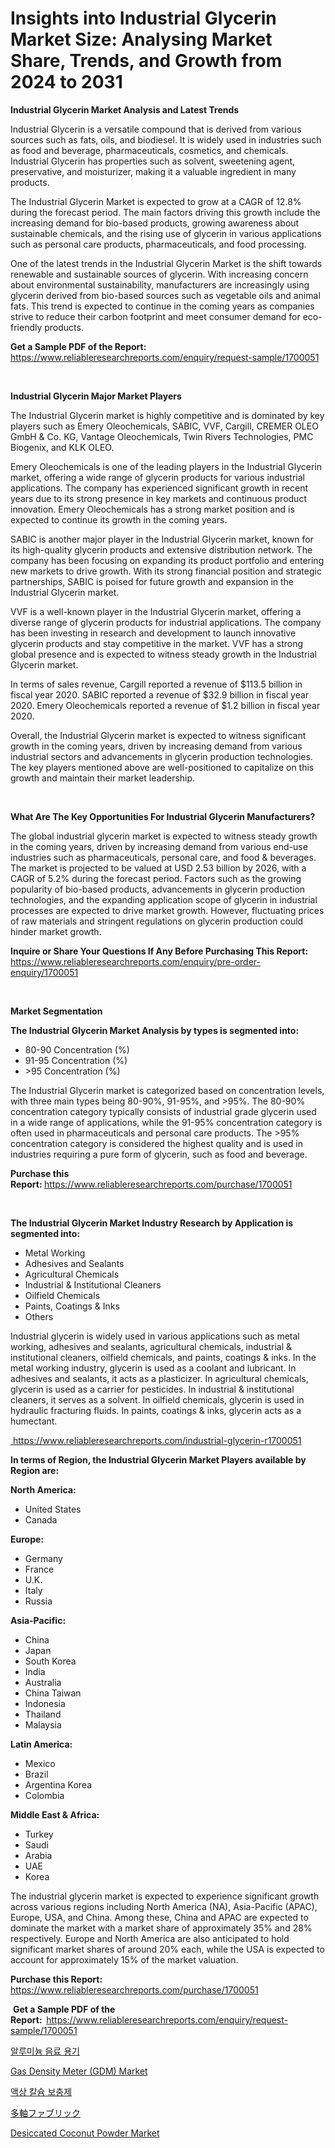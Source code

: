<p><h1>Insights into Industrial Glycerin Market Size: Analysing Market Share, Trends, and Growth from 2024 to 2031</h1></p><p><strong>Industrial Glycerin Market Analysis and Latest Trends</strong></p>
<p><p>Industrial Glycerin is a versatile compound that is derived from various sources such as fats, oils, and biodiesel. It is widely used in industries such as food and beverage, pharmaceuticals, cosmetics, and chemicals. Industrial Glycerin has properties such as solvent, sweetening agent, preservative, and moisturizer, making it a valuable ingredient in many products.</p><p>The Industrial Glycerin Market is expected to grow at a CAGR of 12.8% during the forecast period. The main factors driving this growth include the increasing demand for bio-based products, growing awareness about sustainable chemicals, and the rising use of glycerin in various applications such as personal care products, pharmaceuticals, and food processing.</p><p>One of the latest trends in the Industrial Glycerin Market is the shift towards renewable and sustainable sources of glycerin. With increasing concern about environmental sustainability, manufacturers are increasingly using glycerin derived from bio-based sources such as vegetable oils and animal fats. This trend is expected to continue in the coming years as companies strive to reduce their carbon footprint and meet consumer demand for eco-friendly products.</p></p>
<p><strong>Get a Sample PDF of the Report:&nbsp;</strong> <a href="https://www.reliableresearchreports.com/enquiry/request-sample/1700051">https://www.reliableresearchreports.com/enquiry/request-sample/1700051</a></p>
<p>&nbsp;</p>
<p><strong>Industrial Glycerin Major Market Players</strong></p>
<p><p>The Industrial Glycerin market is highly competitive and is dominated by key players such as Emery Oleochemicals, SABIC, VVF, Cargill, CREMER OLEO GmbH & Co. KG, Vantage Oleochemicals, Twin Rivers Technologies, PMC Biogenix, and KLK OLEO. </p><p>Emery Oleochemicals is one of the leading players in the Industrial Glycerin market, offering a wide range of glycerin products for various industrial applications. The company has experienced significant growth in recent years due to its strong presence in key markets and continuous product innovation. Emery Oleochemicals has a strong market position and is expected to continue its growth in the coming years.</p><p>SABIC is another major player in the Industrial Glycerin market, known for its high-quality glycerin products and extensive distribution network. The company has been focusing on expanding its product portfolio and entering new markets to drive growth. With its strong financial position and strategic partnerships, SABIC is poised for future growth and expansion in the Industrial Glycerin market.</p><p>VVF is a well-known player in the Industrial Glycerin market, offering a diverse range of glycerin products for industrial applications. The company has been investing in research and development to launch innovative glycerin products and stay competitive in the market. VVF has a strong global presence and is expected to witness steady growth in the Industrial Glycerin market.</p><p>In terms of sales revenue, Cargill reported a revenue of $113.5 billion in fiscal year 2020. SABIC reported a revenue of $32.9 billion in fiscal year 2020. Emery Oleochemicals reported a revenue of $1.2 billion in fiscal year 2020.</p><p>Overall, the Industrial Glycerin market is expected to witness significant growth in the coming years, driven by increasing demand from various industrial sectors and advancements in glycerin production technologies. The key players mentioned above are well-positioned to capitalize on this growth and maintain their market leadership.</p></p>
<p>&nbsp;</p>
<p><strong>What Are The Key Opportunities For Industrial Glycerin Manufacturers?</strong></p>
<p><p>The global industrial glycerin market is expected to witness steady growth in the coming years, driven by increasing demand from various end-use industries such as pharmaceuticals, personal care, and food & beverages. The market is projected to be valued at USD 2.53 billion by 2026, with a CAGR of 5.2% during the forecast period. Factors such as the growing popularity of bio-based products, advancements in glycerin production technologies, and the expanding application scope of glycerin in industrial processes are expected to drive market growth. However, fluctuating prices of raw materials and stringent regulations on glycerin production could hinder market growth.</p></p>
<p><strong>Inquire or Share Your Questions If Any Before Purchasing This Report:</strong> <a href="https://www.reliableresearchreports.com/enquiry/pre-order-enquiry/1700051">https://www.reliableresearchreports.com/enquiry/pre-order-enquiry/1700051</a></p>
<p>&nbsp;</p>
<p><strong>Market Segmentation</strong></p>
<p><strong>The Industrial Glycerin Market Analysis by types is segmented into:</strong></p>
<p><ul><li>80-90 Concentration (%)</li><li>91-95 Concentration (%)</li><li>>95 Concentration (%)</li></ul></p>
<p><p>The Industrial Glycerin market is categorized based on concentration levels, with three main types being 80-90%, 91-95%, and >95%. The 80-90% concentration category typically consists of industrial grade glycerin used in a wide range of applications, while the 91-95% concentration category is often used in pharmaceuticals and personal care products. The >95% concentration category is considered the highest quality and is used in industries requiring a pure form of glycerin, such as food and beverage.</p></p>
<p><strong>Purchase this Report:&nbsp;</strong><a href="https://www.reliableresearchreports.com/purchase/1700051">https://www.reliableresearchreports.com/purchase/1700051</a></p>
<p>&nbsp;</p>
<p><strong>The Industrial Glycerin Market Industry Research by Application is segmented into:</strong></p>
<p><ul><li>Metal Working</li><li>Adhesives and Sealants</li><li>Agricultural Chemicals</li><li>Industrial & Institutional Cleaners</li><li>Oilfield Chemicals</li><li>Paints, Coatings & Inks</li><li>Others</li></ul></p>
<p><p>Industrial glycerin is widely used in various applications such as metal working, adhesives and sealants, agricultural chemicals, industrial & institutional cleaners, oilfield chemicals, and paints, coatings & inks. In the metal working industry, glycerin is used as a coolant and lubricant. In adhesives and sealants, it acts as a plasticizer. In agricultural chemicals, glycerin is used as a carrier for pesticides. In industrial & institutional cleaners, it serves as a solvent. In oilfield chemicals, glycerin is used in hydraulic fracturing fluids. In paints, coatings & inks, glycerin acts as a humectant.</p></p>
<p><a href="https://www.reliableresearchreports.com/industrial-glycerin-r1700051">&nbsp;https://www.reliableresearchreports.com/industrial-glycerin-r1700051</a></p>
<p><strong>In terms of Region, the Industrial Glycerin Market Players available by Region are:</strong></p>
<p>
    <p> <strong> North America: </strong>
        <ul>
            <li>United States</li>
            <li>Canada</li>
        </ul>
        </p> 
    <p> <strong> Europe: </strong>
        <ul>
            <li>Germany</li>
            <li>France</li>
            <li>U.K.</li>
            <li>Italy</li>
            <li>Russia</li>
        </ul>
        </p> 
    <p> <strong> Asia-Pacific: </strong>
        <ul>
            <li>China</li>
            <li>Japan</li>
            <li>South Korea</li>
            <li>India</li>
            <li>Australia</li>
            <li>China Taiwan</li>
            <li>Indonesia</li>
            <li>Thailand</li>
            <li>Malaysia</li>
        </ul>
        </p> 
    <p> <strong> Latin America: </strong>
        <ul>
            <li>Mexico</li>
            <li>Brazil</li>
            <li>Argentina Korea</li>
            <li>Colombia</li>
        </ul>
        </p> 
    <p> <strong> Middle East & Africa: </strong>
        <ul>
            <li>Turkey</li>
            <li>Saudi</li>
            <li>Arabia</li>
            <li>UAE</li>
            <li>Korea</li>
        </ul>
    </p>
    </p>
<p><p>The industrial glycerin market is expected to experience significant growth across various regions including North America (NA), Asia-Pacific (APAC), Europe, USA, and China. Among these, China and APAC are expected to dominate the market with a market share of approximately 35% and 28% respectively. Europe and North America are also anticipated to hold significant market shares of around 20% each, while the USA is expected to account for approximately 15% of the market valuation.</p></p>
<p><strong>Purchase this Report: </strong><a href="https://www.reliableresearchreports.com/purchase/1700051">https://www.reliableresearchreports.com/purchase/1700051</a></p>
<p>&nbsp;<strong>Get a Sample PDF of the Report:&nbsp;&nbsp;</strong><a href="https://www.reliableresearchreports.com/enquiry/request-sample/1700051">https://www.reliableresearchreports.com/enquiry/request-sample/1700051</a></p>
<p><strong></strong></p>
<p><p><a href="https://medium.com/@jordanilliamson678678_12326/%EC%95%8C%EB%A3%A8%EB%AF%B8%EB%8A%84-%EC%9D%8C%EB%A3%8C%EC%9A%A9-%EC%9A%A9%EA%B8%B0-%EC%8B%9C%EC%9E%A5-%EA%B7%9C%EB%AA%A8-%EC%8B%9C%EC%9E%A5-%EC%A0%84%EB%A7%9D-%EB%B0%8F-%EC%8B%9C%EC%9E%A5-%EC%98%88%EC%B8%A1-2024%EB%85%84-2031%EB%85%84-a8748b3e5797">알루미늄 음료 용기</a></p><p><a href="https://github.com/EbonyHane1955/Market-Research-Report-List-1/blob/main/gas-density-meter-gdm-market.md">Gas Density Meter (GDM) Market</a></p><p><a href="https://github.com/iansanftyord09878/Market-Research-Report-List-1/blob/main/855865764627.md">액상 칼슘 보충제</a></p><p><a href="https://github.com/charm854/Market-Research-Report-List-1/blob/main/579343465964.md">多軸ファブリック</a></p><p><a href="https://www.linkedin.com/pulse/desiccated-coconut-powder-market-trends-analysis-forecasted-mcecc">Desiccated Coconut Powder Market</a></p></p>